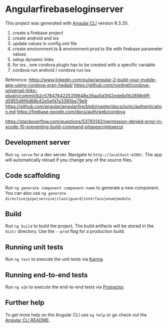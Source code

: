 # Angularfirebaseloginserver

This project was generated with [Angular CLI](https://github.com/angular/angular-cli) version 8.3.20.

1) create a firebase project
2) create android and ios
3) update values in config.xml file
4) create environment.ts & environment.prod.ts file with firebase parameter values
5) setup dynamic links 
6) for ios , one cordova plugin has to be created with a specific variable
7) cordova run android / cordova run ios

Reference:
https://www.linkedin.com/pulse/angular-2-build-your-mobile-app-using-cordova-eran-hadad/
https://github.com/nordnet/cordova-universal-links-plugin/commit/b2c5784764225319648e26aa5d3f42ede6d1b289#diff-d5955d9f4d88b42e5efd7a3385be79e9
https://github.com/angular/angularfire/blob/master/docs/ionic/authentication.md
https://firebase.google.com/docs/auth/web/cordova

https://stackoverflow.com/questions/53783142/permission-denied-error-in-xcode-10-preventing-build-command-phasescriptexecut

## Development server

Run `ng serve` for a dev server. Navigate to `http://localhost:4200/`. The app will automatically reload if you change any of the source files.

## Code scaffolding

Run `ng generate component component-name` to generate a new component. You can also use `ng generate directive|pipe|service|class|guard|interface|enum|module`.

## Build

Run `ng build` to build the project. The build artifacts will be stored in the `dist/` directory. Use the `--prod` flag for a production build.

## Running unit tests

Run `ng test` to execute the unit tests via [Karma](https://karma-runner.github.io).

## Running end-to-end tests

Run `ng e2e` to execute the end-to-end tests via [Protractor](http://www.protractortest.org/).

## Further help

To get more help on the Angular CLI use `ng help` or go check out the [Angular CLI README](https://github.com/angular/angular-cli/blob/master/README.md).
